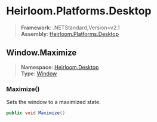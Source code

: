 # Heirloom.Platforms.Desktop

> **Framework**: .NETStandard,Version=v2.1  
> **Assembly**: [Heirloom.Platforms.Desktop][0]  

## Window.Maximize

> **Namespace**: [Heirloom.Desktop][0]  
> **Type**: [Window][1]  

### Maximize()

Sets the window to a maximized state.

```cs
public void Maximize()
```

[0]: ../Heirloom.Platforms.Desktop.md
[1]: Heirloom.Desktop.Window.md

